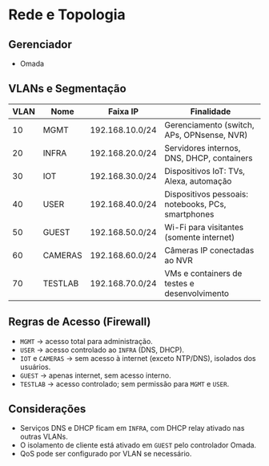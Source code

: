# Rede e Topologia

## Gerenciador

- Omada

## VLANs e Segmentação

| VLAN | Nome        | Faixa IP         | Finalidade                                                                  |
|------|-------------|------------------|-----------------------------------------------------------------------------|
| 10   | MGMT        | 192.168.10.0/24  | Gerenciamento (switch, APs, OPNsense, NVR)                                  |
| 20   | INFRA       | 192.168.20.0/24  | Servidores internos, DNS, DHCP, containers                                 |
| 30   | IOT         | 192.168.30.0/24  | Dispositivos IoT: TVs, Alexa, automação                           |
| 40   | USER        | 192.168.40.0/24  | Dispositivos pessoais: notebooks, PCs, smartphones                         |
| 50   | GUEST       | 192.168.50.0/24  | Wi-Fi para visitantes (somente internet)                                   |
| 60   | CAMERAS     | 192.168.60.0/24  | Câmeras IP conectadas ao NVR                                               |
| 70   | TESTLAB     | 192.168.70.0/24  | VMs e containers de testes e desenvolvimento                               |

## Regras de Acesso (Firewall)

- `MGMT` → acesso total para administração.
- `USER` → acesso controlado ao `INFRA` (DNS, DHCP).
- `IOT` e `CAMERAS` → sem acesso à internet (exceto NTP/DNS), isolados dos usuários.
- `GUEST` → apenas internet, sem acesso interno.
- `TESTLAB` → acesso controlado; sem permissão para `MGMT` e `USER`.

## Considerações

- Serviços DNS e DHCP ficam em `INFRA`, com DHCP relay ativado nas outras VLANs.
- O isolamento de cliente está ativado em `GUEST` pelo controlador Omada.
- QoS pode ser configurado por VLAN se necessário.
